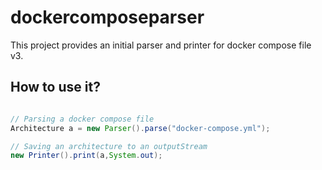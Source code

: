 # dockercomposeparser

This project provides an initial parser and printer for docker compose file v3. 

## How to use it?

```Java

// Parsing a docker compose file
Architecture a = new Parser().parse("docker-compose.yml");

// Saving an architecture to an outputStream	
new Printer().print(a,System.out);

```


